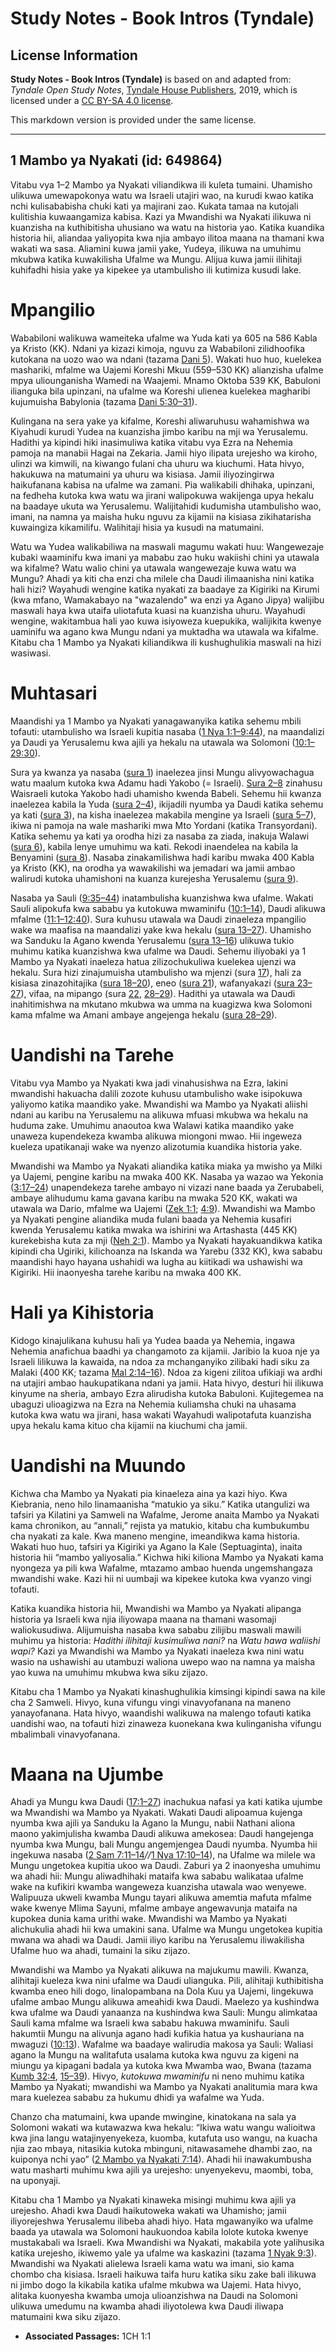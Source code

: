 # Study Notes - Book Intros (Tyndale)

## License Information

**Study Notes - Book Intros (Tyndale)** is based on and adapted from: _Tyndale Open Study Notes_, [Tyndale House Publishers](https://tyndaleopenresources.com/), 2019, which is licensed under a [CC BY-SA 4.0 license](https://creativecommons.org/licenses/by-sa/4.0/legalcode.en).

This markdown version is provided under the same license.



--------------------------------

## 1 Mambo ya Nyakati (id: 649864)

Vitabu vya 1–2 Mambo ya Nyakati viliandikwa ili kuleta tumaini. Uhamisho ulikuwa umewapokonya watu wa Israeli utajiri wao, na kurudi kwao katika nchi kulisababisha chuki kati ya majirani zao. Kukata tamaa na kutojali kulitishia kuwaangamiza kabisa. Kazi ya Mwandishi wa Nyakati ilikuwa ni kuanzisha na kuthibitisha uhusiano wa watu na historia yao. Katika kuandika historia hii, aliandaa yaliyopita kwa njia ambayo ilitoa maana na thamani kwa wakati wa sasa. Aliamini kuwa jamii yake, Yudeya, ilikuwa na umuhimu mkubwa katika kuwakilisha Ufalme wa Mungu. Alijua kuwa jamii ilihitaji kuhifadhi hisia yake ya kipekee ya utambulisho ili kutimiza kusudi lake.

Mpangilio
=========

Wababiloni walikuwa wameiteka ufalme wa Yuda kati ya 605 na 586 Kabla ya Kristo (KK). Ndani ya kizazi kimoja, nguvu za Wababiloni zilidhoofika kutokana na uozo wao wa ndani (tazama [Dani 5](https://ref.ly/Dan5:1-Dan5:31)). Wakati huo huo, kuelekea mashariki, mfalme wa Uajemi Koreshi Mkuu (559–530 KK) alianzisha ufalme mpya uliounganisha Wamedi na Waajemi. Mnamo Oktoba 539 KK, Babuloni ilianguka bila upinzani, na ufalme wa Koreshi ulienea kuelekea magharibi kujumuisha Babylonia (tazama [Dani 5:30–31](https://ref.ly/Dan5:30-Dan5:31)).

Kulingana na sera yake ya kifalme, Koreshi aliwaruhusu wahamishwa wa Kiyahudi kurudi Yudea na kuanzisha jimbo karibu na mji wa Yerusalemu. Hadithi ya kipindi hiki inasimuliwa katika vitabu vya Ezra na Nehemia pamoja na manabii Hagai na Zekaria. Jamii hiyo ilipata urejesho wa kiroho, ulinzi wa kimwili, na kiwango fulani cha uhuru wa kiuchumi. Hata hivyo, hakukuwa na matumaini ya uhuru wa kisiasa. Jamii iliyozingirwa haikufanana kabisa na ufalme wa zamani. Pia walikabili dhihaka, upinzani, na fedheha kutoka kwa watu wa jirani walipokuwa wakijenga upya hekalu na baadaye ukuta wa Yerusalemu. Walijitahidi kudumisha utambulisho wao, imani, na namna ya maisha huku nguvu za kijamii na kisiasa zikihatarisha kuwaingiza kikamilifu. Walihitaji hisia ya kusudi na matumaini.

Watu wa Yudea walikabiliwa na maswali magumu wakati huu: Wangewezaje kubaki waaminifu kwa imani ya mababu zao huku wakiishi chini ya utawala wa kifalme? Watu walio chini ya utawala wangewezaje kuwa watu wa Mungu? Ahadi ya kiti cha enzi cha milele cha Daudi ilimaanisha nini katika hali hizi? Wayahudi wengine katika nyakati za baadaye za Kigiriki na Kirumi (kwa mfano, Wamakabayo na "wazalendo" wa enzi ya Agano Jipya) walijibu maswali haya kwa utaifa uliotafuta kuasi na kuanzisha uhuru. Wayahudi wengine, wakitambua hali yao kuwa isiyoweza kuepukika, walijikita kwenye uaminifu wa agano kwa Mungu ndani ya muktadha wa utawala wa kifalme. Kitabu cha 1 Mambo ya Nyakati kiliandikwa ili kushughulikia maswali na hizi wasiwasi.

Muhtasari
=========

Maandishi ya 1 Mambo ya Nyakati yanagawanyika katika sehemu mbili tofauti: utambulisho wa Israeli kupitia nasaba ([1 Nya 1:1–9:44](https://ref.ly/1Chr1:1-1Chr9:44)), na maandalizi ya Daudi ya Yerusalemu kwa ajili ya hekalu na utawala wa Solomoni ([10:1–29:30](https://ref.ly/1Chr10:1-1Chr29:30)).

Sura ya kwanza ya nasaba ([sura 1](https://ref.ly/1Chr1:1-1Chr1:54)) inaelezea jinsi Mungu alivyowachagua watu maalum kutoka kwa Adamu hadi Yakobo (\= Israeli). [Sura 2–8](https://ref.ly/1Chr2:1-1Chr8:40) zinahusu Waisraeli kutoka Yakobo hadi uhamisho kwenda Babeli. Sehemu hii kwanza inaelezea kabila la Yuda ([sura 2–4](https://ref.ly/1Chr2:1-1Chr4:43)), ikijadili nyumba ya Daudi katika sehemu ya kati ([sura 3](https://ref.ly/1Chr3:1-1Chr3:24)), na kisha inaelezea makabila mengine ya Israeli ([sura 5–7](https://ref.ly/1Chr5:1-1Chr7:40)), ikiwa ni pamoja na wale mashariki mwa Mto Yordani (katika Transyordani). Katika sehemu ya kati ya orodha hizi za nasaba za ziada, inakuja Walawi ([sura 6](https://ref.ly/1Chr6:1-1Chr6:81)), kabila lenye umuhimu wa kati. Rekodi inaendelea na kabila la Benyamini ([sura 8](https://ref.ly/1Chr8:1-1Chr8:40)). Nasaba zinakamilishwa hadi karibu mwaka 400 Kabla ya Kristo (KK), na orodha ya wawakilishi wa jemadari wa jamii ambao walirudi kutoka uhamishoni na kuanza kurejesha Yerusalemu ([sura 9](https://ref.ly/1Chr9:1-1Chr9:44)).

Nasaba ya Sauli ([9:35–44](https://ref.ly/1Chr9:35-1Chr9:44)) inatambulisha kuanzishwa kwa ufalme. Wakati Sauli alipokufa kwa sababu ya kutokuwa mwaminifu ([10:1–14](https://ref.ly/1Chr10:1-1Chr10:14)), Daudi alikuwa mfalme ([11:1–12:40](https://ref.ly/1Chr11:1-1Chr12:40)). Sura kuhusu utawala wa Daudi zinaeleza mpangilio wake wa maafisa na maandalizi yake kwa hekalu ([sura 13–27](https://ref.ly/1Chr13:1-1Chr27:34)). Uhamisho wa Sanduku la Agano kwenda Yerusalemu ([sura 13–16](https://ref.ly/1Chr13:1-1Chr16:43)) ulikuwa tukio muhimu katika kuanzishwa kwa ufalme wa Daudi. Sehemu iliyobaki ya 1 Mambo ya Nyakati inaeleza hatua zilizochukuliwa kuelekea ujenzi wa hekalu. Sura hizi zinajumuisha utambulisho wa mjenzi (sura [17](https://ref.ly/1Chr17:1-1Chr17:27)), hali za kisiasa zinazohitajika ([sura 18–20](https://ref.ly/1Chr18:1-1Chr20:8)), eneo ([sura 21](https://ref.ly/1Chr21:1-1Chr21:30)), wafanyakazi ([sura 23–27](https://ref.ly/1Chr23:1-1Chr27:34)), vifaa, na mipango (sura [22](https://ref.ly/1Chr22:1-1Chr22:19), [28–29](https://ref.ly/1Chr28:1-1Chr29:30)). Hadithi ya utawala wa Daudi inahitimishwa na mkutano mkubwa wa umma na kuagizwa kwa Solomoni kama mfalme wa Amani ambaye angejenga hekalu ([sura 28–29](https://ref.ly/1Chr28:1-1Chr29:30)).

Uandishi na Tarehe
==================

Vitabu vya Mambo ya Nyakati kwa jadi vinahusishwa na Ezra, lakini mwandishi hakuacha dalili zozote kuhusu utambulisho wake isipokuwa yaliyomo katika maandiko yake. Mwandishi wa Mambo ya Nyakati aliishi ndani au karibu na Yerusalemu na alikuwa mfuasi mkubwa wa hekalu na huduma zake. Umuhimu anaoutoa kwa Walawi katika maandiko yake unaweza kupendekeza kwamba alikuwa miongoni mwao. Hii ingeweza kueleza upatikanaji wake wa nyenzo alizotumia kuandika historia yake.

Mwandishi wa Mambo ya Nyakati aliandika katika miaka ya mwisho ya Milki ya Uajemi, pengine karibu na mwaka 400 KK. Nasaba ya wazao wa Yekonia ([3:17–24](https://ref.ly/1Chr3:17-1Chr3:24)) unapendekeza tarehe ambayo ni vizazi nane baada ya Zerubabeli, ambaye alihudumu kama gavana karibu na mwaka 520 KK, wakati wa utawala wa Dario, mfalme wa Uajemi ([Zek 1:1](https://ref.ly/Zech1:1); [4:9](https://ref.ly/Zech4:9)). Mwandishi wa Mambo ya Nyakati pengine aliandika muda fulani baada ya Nehemia kusafiri kwenda Yerusalemu katika mwaka wa ishirini wa Artashasta (445 KK) kurekebisha kuta za mji ([Neh 2:1](https://ref.ly/Neh2:1)). Mambo ya Nyakati hayakuandikwa katika kipindi cha Ugiriki, kilichoanza na Iskanda wa Yarebu (332 KK), kwa sababu maandishi hayo hayana ushahidi wa lugha au kiitikadi wa ushawishi wa Kigiriki. Hii inaonyesha tarehe karibu na mwaka 400 KK.

Hali ya Kihistoria
==================

Kidogo kinajulikana kuhusu hali ya Yudea baada ya Nehemia, ingawa Nehemia anafichua baadhi ya changamoto za kijamii. Jaribio la kuoa nje ya Israeli lilikuwa la kawaida, na ndoa za mchanganyiko zilibaki hadi siku za Malaki (400 KK; tazama [Mal 2:14–16](https://ref.ly/Mal2:14-Mal2:16)). Ndoa za kigeni zilitoa ufikiaji wa ardhi na utajiri ambao haukupatikana ndani ya jamii. Hata hivyo, desturi hii ilikuwa kinyume na sheria, ambayo Ezra alirudisha kutoka Babuloni. Kujitegemea na ubaguzi ulioagizwa na Ezra na Nehemia kuliamsha chuki na uhasama kutoka kwa watu wa jirani, hasa wakati Wayahudi walipotafuta kuanzisha upya hekalu kama kituo cha kijamii na kiuchumi cha jamii.

Uandishi na Muundo
==================

Kichwa cha Mambo ya Nyakati pia kinaeleza aina ya kazi hiyo. Kwa Kiebrania, neno hilo linamaanisha “matukio ya siku.” Katika utangulizi wa tafsiri ya Kilatini ya Samweli na Wafalme, Jerome anaita Mambo ya Nyakati kama chronikon, au “annali,” rejista ya matukio, kitabu cha kumbukumbu cha nyakati za kale. Kwa maneno mengine, imeandikwa kama historia. Wakati huo huo, tafsiri ya Kigiriki ya Agano la Kale (Septuaginta), inaita historia hii “mambo yaliyosalia.” Kichwa hiki kiliona Mambo ya Nyakati kama nyongeza ya pili kwa Wafalme, mtazamo ambao huenda ungemshangaza mwandishi wake. Kazi hii ni uumbaji wa kipekee kutoka kwa vyanzo vingi tofauti.

Katika kuandika historia hii, Mwandishi wa Mambo ya Nyakati alipanga historia ya Israeli kwa njia iliyowapa maana na thamani wasomaji waliokusudiwa. Alijumuisha nasaba kwa sababu zilijibu maswali mawili muhimu ya historia: *Hadithi ilihitaji kusimuliwa nani?* na *Watu hawa waliishi wapi?* Kazi ya Mwandishi wa Mambo ya Nyakati inaeleza kwa nini watu wasio na ushawishi au utambuzi waliona uwepo wao na namna ya maisha yao kuwa na umuhimu mkubwa kwa siku zijazo.

Kitabu cha 1 Mambo ya Nyakati kinashughulikia kimsingi kipindi sawa na kile cha 2 Samweli. Hivyo, kuna vifungu vingi vinavyofanana na maneno yanayofanana. Hata hivyo, waandishi walikuwa na malengo tofauti katika uandishi wao, na tofauti hizi zinaweza kuonekana kwa kulinganisha vifungu mbalimbali vinavyofanana.

Maana na Ujumbe
===============

Ahadi ya Mungu kwa Daudi ([17:1–27](https://ref.ly/1Chr17:1-1Chr17:27)) inachukua nafasi ya kati katika ujumbe wa Mwandishi wa Mambo ya Nyakati. Wakati Daudi alipoamua kujenga nyumba kwa ajili ya Sanduku la Agano la Mungu, nabii Nathani aliona maono yakimjulisha kwamba Daudi alikuwa amekosea: Daudi hangejenga nyumba kwa Mungu, bali Mungu angemjengea Daudi nyumba. Nyumba hii ingekuwa nasaba ([2 Sam 7:11–14](https://ref.ly/2Sam7:11-2Sam7:14)*//*[1 Nya 17:10–14](https://ref.ly/1Chr17:10-1Chr17:14)), na Ufalme wa milele wa Mungu ungetokea kupitia ukoo wa Daudi. Zaburi ya 2 inaonyesha umuhimu wa ahadi hii: Mungu aliwadhihaki mataifa kwa sababu walikataa ufalme wake na kufikiri kwamba wangeweza kuanzisha utawala wao wenyewe. Walipuuza ukweli kwamba Mungu tayari alikuwa amemtia mafuta mfalme wake kwenye Mlima Sayuni, mfalme ambaye angewavunja mataifa na kupokea dunia kama urithi wake. Mwandishi wa Mambo ya Nyakati alichukulia ahadi hii kwa umakini sana. Ufalme wa Mungu ungetokea kupitia mwana wa ahadi wa Daudi. Jamii iliyo karibu na Yerusalemu iliwakilisha Ufalme huo wa ahadi, tumaini la siku zijazo.

Mwandishi wa Mambo ya Nyakati alikuwa na majukumu mawili. Kwanza, alihitaji kueleza kwa nini ufalme wa Daudi ulianguka. Pili, alihitaji kuthibitisha kwamba eneo hili dogo, linalopambana na Dola Kuu ya Uajemi, lingekuwa ufalme ambao Mungu alikuwa ameahidi kwa Daudi. Maelezo ya kushindwa kwa ufalme wa Daudi yanaanza na kushindwa kwa Sauli: Mungu alimkataa Sauli kama mfalme wa Israeli kwa sababu hakuwa mwaminifu. Sauli hakumtii Mungu na alivunja agano hadi kufikia hatua ya kushauriana na mwaguzi ([10:13](https://ref.ly/1Chr10:13)). Wafalme wa baadaye walirudia makosa ya Sauli: Waliasi agano la Mungu na walitafuta usalama kutoka kwa nguvu za kigeni na miungu ya kipagani badala ya kutoka kwa Mwamba wao, Bwana (tazama [Kumb 32:4](https://ref.ly/Deut32:4), [15–39](https://ref.ly/Deut32:15-Deut32:39)). Hivyo, *kutokuwa mwaminifu* ni neno muhimu katika Mambo ya Nyakati; mwandishi wa Mambo ya Nyakati analitumia mara kwa mara kuelezea sababu za hukumu dhidi ya wafalme wa Yuda.

Chanzo cha matumaini, kwa upande mwingine, kinatokana na sala ya Solomoni wakati wa kutawazwa kwa hekalu: “Ikiwa watu wangu walioitwa kwa jina langu watajinyenyekeza, kuomba, kutafuta uso wangu, na kuacha njia zao mbaya, nitasikia kutoka mbinguni, nitawasamehe dhambi zao, na kuiponya nchi yao” ([2 Mambo ya Nyakati 7:14](https://ref.ly/2Chr7:14)). Ahadi hii inawakumbusha watu masharti muhimu kwa ajili ya urejesho: unyenyekevu, maombi, toba, na uponyaji.

Kitabu cha 1 Mambo ya Nyakati kinaweka misingi muhimu kwa ajili ya urejesho. Ahadi kwa Daudi haikutoweka wakati wa Uhamisho; jamii iliyorejeshwa Yerusalemu ilibeba ahadi hiyo. Hata mgawanyiko wa ufalme baada ya utawala wa Solomoni haukuondoa kabila lolote kutoka kwenye mustakabali wa Israeli. Kwa Mwandishi wa Nyakati, makabila yote yalihusika katika urejesho, ikiwemo yale ya ufalme wa kaskazini (tazama [1 Nyak 9:3](https://ref.ly/1Chr9:3)). Mwandishi wa Nyakati alielewa Israeli kama watu wa imani, sio kama chombo cha kisiasa. Israeli haikuwa taifa huru katika siku zake bali ilikuwa ni jimbo dogo la kikabila katika ufalme mkubwa wa Uajemi. Hata hivyo, alitaka kuonyesha kwamba umoja ulioanzishwa na Daudi na Solomoni ulikuwa umedumu na kwamba ahadi iliyotolewa kwa Daudi iliwapa matumaini kwa siku zijazo.

* **Associated Passages:** 1CH 1:1

